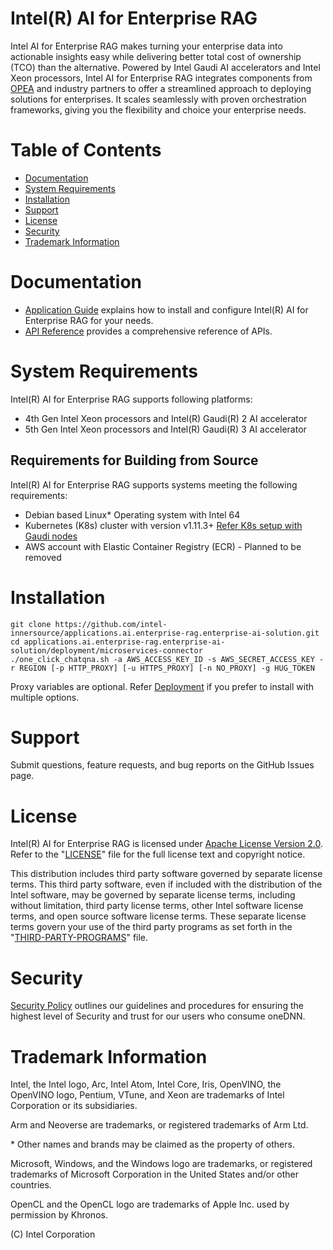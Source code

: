 # Intel(R) AI for Enterprise RAG

Intel AI for Enterprise RAG makes turning your enterprise data into actionable insights easy while delivering better total cost of ownership (TCO) than the alternative. Powered by Intel Gaudi AI accelerators and Intel Xeon processors, Intel AI for Enterprise RAG integrates components from [OPEA] and industry partners to offer a streamlined approach to deploying solutions for enterprises. It scales seamlessly with proven orchestration frameworks, giving you the flexibility and choice your enterprise needs.

[OPEA]:https://opea.dev/

# Table of Contents

- [Documentation](#documentation)
- [System Requirements](#system-requirements)
- [Installation](#Installation)
- [Support](#support)
- [License](#license)
- [Security](#security)
- [Trademark Information](#trademark-information)

# Documentation

* [Application Guide](docs/Application_Guide.md) explains how to install and configure Intel(R) AI for Enterprise RAG for your needs.
* [API Reference](docs/API_Reference.md) provides a comprehensive reference of APIs.

# System Requirements

Intel(R) AI for Enterprise RAG supports following platforms: 
- 4th Gen Intel Xeon processors and Intel(R) Gaudi(R) 2 AI accelerator
- 5th Gen Intel Xeon processors and Intel(R) Gaudi(R) 3 AI accelerator
  
## Requirements for Building from Source

Intel(R) AI for Enterprise RAG supports systems meeting the following requirements:
* Debian based Linux* Operating system with Intel 64 
* Kubernetes (K8s) cluster with version v1.11.3+ [Refer K8s setup with Gaudi nodes](https://docs.habana.ai/en/latest/Orchestration/Gaudi_Kubernetes/index.html#kubernetes-user-guide)
* AWS account with Elastic Container Registry (ECR) - Planned to be removed 

# Installation

```
git clone https://github.com/intel-innersource/applications.ai.enterprise-rag.enterprise-ai-solution.git
cd applications.ai.enterprise-rag.enterprise-ai-solution/deployment/microservices-connector
./one_click_chatqna.sh -a AWS_ACCESS_KEY_ID -s AWS_SECRET_ACCESS_KEY -r REGION [-p HTTP_PROXY] [-u HTTPS_PROXY] [-n NO_PROXY] -g HUG_TOKEN
```
Proxy variables are optional.
Refer [Deployment](deployment/microservices-connector/README.md#prerequisites) if you prefer to install with multiple options.

# Support

Submit questions, feature requests, and bug reports on the
GitHub Issues page.

# License

Intel(R) AI for Enterprise RAG is licensed under [Apache License Version 2.0](LICENSE). Refer to the
"[LICENSE](LICENSE)" file for the full license text and copyright notice.

This distribution includes third party software governed by separate license
terms. This third party software, even if included with the distribution of
the Intel software, may be governed by separate license terms, including
without limitation, third party license terms, other Intel software license
terms, and open source software license terms. These separate license terms
govern your use of the third party programs as set forth in the
"[THIRD-PARTY-PROGRAMS](THIRD-PARTY-PROGRAMS)" file.

# Security

[Security Policy](SECURITY.md) outlines our guidelines and procedures
for ensuring the highest level of Security and trust for our users
who consume oneDNN.

# Trademark Information

Intel, the Intel logo, Arc, Intel Atom, Intel Core, Iris,
OpenVINO, the OpenVINO logo, Pentium, VTune, and Xeon are trademarks
of Intel Corporation or its subsidiaries.

Arm and Neoverse are trademarks, or registered trademarks of Arm Ltd.

\* Other names and brands may be claimed as the property of others.

Microsoft, Windows, and the Windows logo are trademarks, or registered
trademarks of Microsoft Corporation in the United States and/or other
countries.

OpenCL and the OpenCL logo are trademarks of Apple Inc. used by permission
by Khronos.

(C) Intel Corporation
